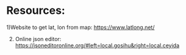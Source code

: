 # Resources:

1)Website to get lat, lon from map: 
https://www.latlong.net/

2) Online json editor: 
https://jsoneditoronline.org/#left=local.gosihu&right=local.ceyida